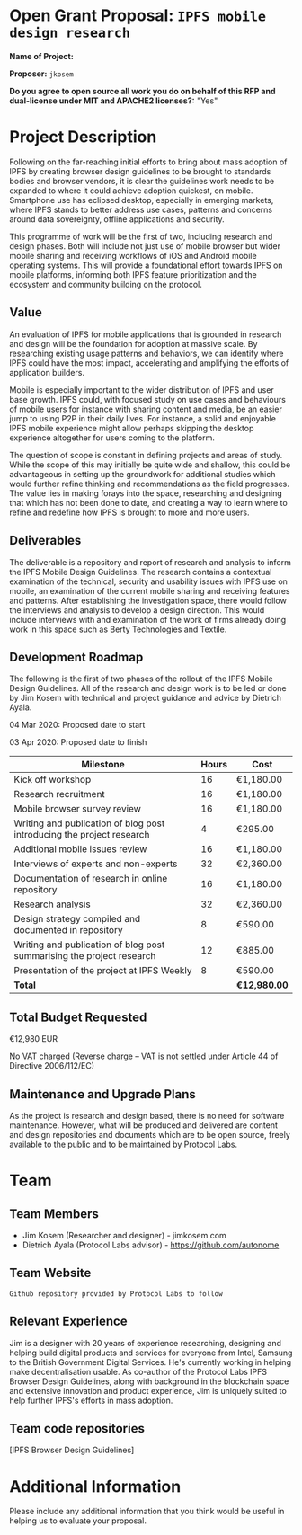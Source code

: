# Open Grant Proposal: `IPFS mobile design research`

**Name of Project:**

**Proposer:** `jkosem`

**Do you agree to open source all work you do on behalf of this RFP and dual-license under MIT and APACHE2 licenses?:** "Yes"

# Project Description

Following on the far-reaching initial efforts to bring about mass adoption of IPFS by creating browser design guidelines to be brought to standards bodies and browser vendors, it is clear the guidelines work needs to be expanded to where it could achieve adoption quickest, on mobile. Smartphone use has eclipsed desktop, especially in emerging markets, where IPFS stands to better address use cases, patterns and concerns around data sovereignty, offline applications and security.

This programme of work will be the first of two, including research and design phases. Both will include not just use of mobile browser but wider mobile sharing and receiving workflows of iOS and Android mobile operating systems. This will provide a foundational effort towards IPFS on mobile platforms, informing both IPFS feature prioritization and the ecosystem and community building on the protocol.

## Value

An evaluation of IPFS for mobile applications that is grounded in research and design will be the foundation for adoption at massive scale. By researching existing usage patterns and behaviors, we can identify where IPFS could have the most impact, accelerating and amplifying the efforts of application builders.

Mobile is especially important to the wider distribution of IPFS and user base growth. IPFS could, with focused study on use cases and behaviours of mobile users for instance with sharing content and media, be an easier jump to using P2P in their daily lives. For instance, a solid and enjoyable IPFS mobile experience might allow perhaps skipping the desktop experience altogether for users coming to the platform.

The question of scope is constant in defining projects and areas of study. While the scope of this may initially be quite wide and shallow, this could be advantageous in setting up the groundwork for additional studies which would further refine thinking and recommendations as the field progresses. The value lies in making forays into the space, researching and designing that which has not been done to date, and creating a way to learn where to refine and redefine how IPFS is brought to more and more users.

## Deliverables

The deliverable is a repository and report of research and analysis to inform the IPFS Mobile Design Guidelines. The research contains a contextual examination of the technical, security and usability issues with IPFS use on mobile, an examination of the current mobile sharing and receiving features and patterns. After establishing the investigation space, there would follow the interviews and analysis to develop a design direction. This would include interviews with and examination of the work of firms already doing work in this space such as Berty Technologies and Textile.

## Development Roadmap

The following is the first of two phases of the rollout of the IPFS Mobile Design Guidelines. All of the research and design work is to be led or done by Jim Kosem with technical and project guidance and advice by Dietrich Ayala.

04 Mar 2020: Proposed date to start

03 Apr 2020: Proposed date to finish

Milestone | Hours | Cost
--- | --- | ---
Kick off workshop | 16 | €1,180.00
Research recruitment | 16 | €1,180.00		
Mobile browser survey review | 16 | €1,180.00
Writing and publication of blog post introducing the project research | 4 | €295.00
Additional mobile issues review | 16 | €1,180.00
Interviews of experts and non-experts | 32 | €2,360.00
Documentation of research in online repository | 16 | €1,180.00
Research analysis | 32 | €2,360.00
Design strategy compiled and documented in repository | 8 | €590.00
Writing and publication of blog post summarising the project research | 12 | €885.00
Presentation of the project at IPFS Weekly | 8 | €590.00
**Total** |  | 	**€12,980.00**

## Total Budget Requested

€12,980 EUR

No VAT charged (Reverse charge – VAT is not settled under Article 44 of Directive 2006/112/EC)

## Maintenance and Upgrade Plans

As the project is research and design based, there is no need for software maintenance. However, what will be produced and delivered are content and design repositories and documents which are to be open source, freely available to the public and to be maintained by Protocol Labs.

# Team

## Team Members

- Jim Kosem (Researcher and designer) - jimkosem.com
- Dietrich Ayala (Protocol Labs advisor) - https://github.com/autonome

## Team Website

`Github repository provided by Protocol Labs to follow`

## Relevant Experience

Jim is a designer with 20 years of experience researching, designing and helping build digital products and services for everyone from Intel, Samsung to the British Government Digital Services. He's currently working in helping make decentralisation usable. As co-author of the Protocol Labs IPFS Browser Design Guidelines, along with background in the blockchain space and extensive innovation and product experience, Jim is uniquely suited to help further IPFS's efforts in mass adoption.

## Team code repositories

[IPFS Browser Design Guidelines]

# Additional Information

Please include any additional information that you think would be useful in helping us to evaluate your proposal.
